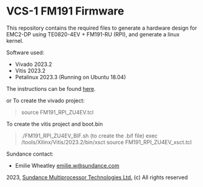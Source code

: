 # VCS-1 FM191 Firmware
This repository contains the required files to generate a hardware design for EMC2-DP using TE0820-4EV + FM191-RU (RPI), and generate a linux kernel.

Software used:
* Vivado 2023.2
* Vitis 2023.2
* Petalinux 2023.3 (Running on Ubuntu 18.04)

The instructions can be found [here](https://github.com/SundanceMultiprocessorTechnology/VCS-1/wiki/Build-Firmware).

or 
To create the vivado project:
>source FM191_RPI_ZU4EV.tcl

To create the vitis project and boot.bin
>./FM191_RPI_ZU4EV_BIF.sh (to create the .bif file)
>exec /tools/Xilinx/Vitis/2023.2/bin/xsct
>source FM191_RPI_ZU4EV_xsct.tcl

Sundance contact: 
* Emilie Wheatley emilie.w@sundance.com

2023, [Sundance Multiprocessor Technologies Ltd.](http://www.sundance.technology/) (c) All rights reserved
